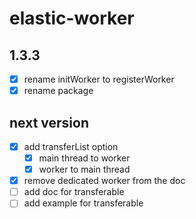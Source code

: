 # elastic-worker

## 1.3.3

- [x] rename initWorker to registerWorker
- [x] rename package

## next version

- [x] add transferList option
  - [x] main thread to worker
  - [x] worker to main thread
- [x] remove dedicated worker from the doc
- [ ] add doc for transferable
- [ ] add example for transferable
